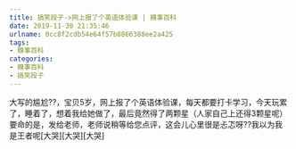 ```yaml
---
title: 搞笑段子->网上报了个英语体验课 | 糗事百科
date: 2019-11-30 21:35:46
urlname: 0cc8f2cdb54e64f57b8866388ee2a425
tags: 
- 糗事百科
categories:
- 糗事百科
- 搞笑段子
---
```

大写的尴尬??，宝贝5岁，网上报了个英语体验课，每天都要打卡学习，今天玩累了，睡着了，想着我给她做了，最后竟然得了两颗星（人家自己上还得3颗星呢）要命的是，发给老师，老师说稍等给您点评，这会儿心里很是忐忑呀??我以为我是王者呢[大哭][大哭][大哭]


